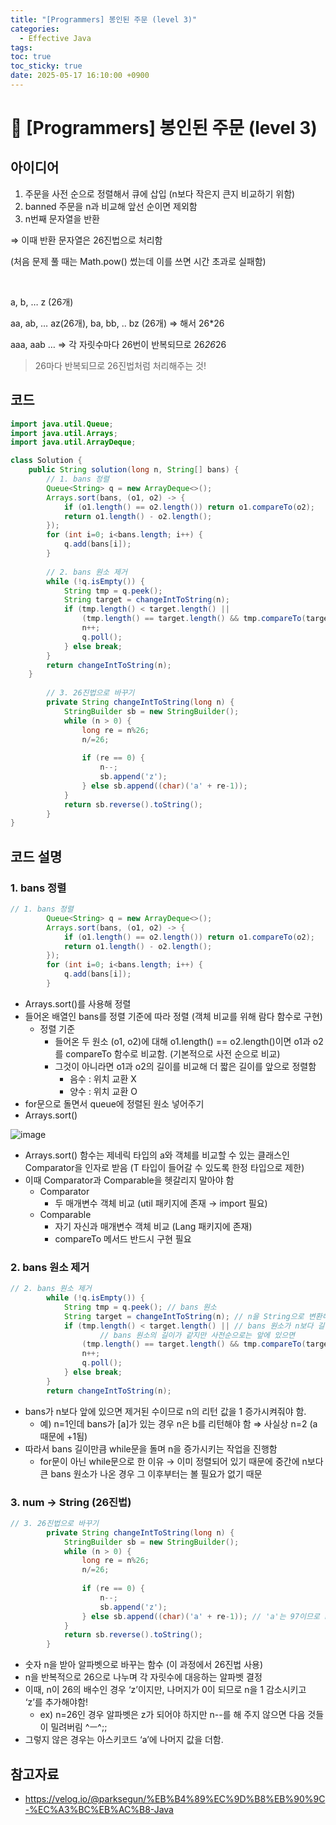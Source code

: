 ```yaml
---
title: "[Programmers] 봉인된 주문 (level 3)"
categories:
  - Effective Java
tags:
toc: true
toc_sticky: true
date: 2025-05-17 16:10:00 +0900
---
```


# 📌 [Programmers] 봉인된 주문 (level 3)

## 아이디어

1. 주문을 사전 순으로 정렬해서 큐에 삽입 (n보다 작은지 큰지 비교하기 위함)
2. banned 주문을 n과 비교해 앞선 순이면 제외함
3. n번째 문자열을 반환

⇒ 이때 반환 문자열은 26진법으로 처리함

(처음 문제 풀 때는 Math.pow() 썼는데 이를 쓰면 시간 초과로 실패함)

<br/>

a, b, … z (26개)

aa, ab, … az(26개), ba, bb, .. bz (26개) ⇒ 해서 26*26

aaa, aab … ⇒ 각 자릿수마다 26번이 반복되므로 26*26*26

> 26마다 반복되므로 26진법처럼 처리해주는 것!


## 코드

```java
import java.util.Queue;
import java.util.Arrays;
import java.util.ArrayDeque;

class Solution {
    public String solution(long n, String[] bans) {
        // 1. bans 정렬
        Queue<String> q = new ArrayDeque<>();
        Arrays.sort(bans, (o1, o2) -> {
            if (o1.length() == o2.length()) return o1.compareTo(o2);
            return o1.length() - o2.length();
        });
        for (int i=0; i<bans.length; i++) {
            q.add(bans[i]);
        }
        
        // 2. bans 원소 제거
        while (!q.isEmpty()) {
            String tmp = q.peek();
            String target = changeIntToString(n);
            if (tmp.length() < target.length() || 
                (tmp.length() == target.length() && tmp.compareTo(target) <= 0)) {
                n++;
                q.poll();
            } else break;
        }
        return changeIntToString(n);
    }
        
        // 3. 26진법으로 바꾸기
        private String changeIntToString(long n) {
            StringBuilder sb = new StringBuilder();
            while (n > 0) {
                long re = n%26;
                n/=26;
                
                if (re == 0) {
                    n--;
                    sb.append('z');
                } else sb.append((char)('a' + re-1));
            }
            return sb.reverse().toString();
        }
}
```

## 코드 설명

### 1. bans 정렬

```java
// 1. bans 정렬
        Queue<String> q = new ArrayDeque<>();
        Arrays.sort(bans, (o1, o2) -> {
            if (o1.length() == o2.length()) return o1.compareTo(o2);
            return o1.length() - o2.length();
        });
        for (int i=0; i<bans.length; i++) {
            q.add(bans[i]);
        }
```

- Arrays.sort()를 사용해 정렬
- 들어온 배열인 bans를 정렬 기준에 따라 정렬 (객체 비교를 위해 람다 함수로 구현)
    - 정렬 기준
        - 들어온 두 원소 (o1, o2)에 대해 o1.length() == o2.length()이면 o1과 o2를 compareTo 함수로 비교함. (기본적으로 사전 순으로 비교)
        - 그것이 아니라면 o1과 o2의 길이를 비교해 더 짧은 길이를 앞으로 정렬함
            - 음수 : 위치 교환 X
            - 양수 : 위치 교환 O
- for문으로 돌면서 queue에 정렬된 원소 넣어주기
- Arrays.sort()
    
![image](https://github.com/user-attachments/assets/8ce5e1f0-74d1-4d1c-a6d8-3f4c5325cbdd)
    

- Arrays.sort() 함수는 제네릭 타입의 a와 객체를 비교할 수 있는 클래스인 Comparator을 인자로 받음 (T 타입이 들어갈 수 있도록 한정 타입으로 제한)
- 이때 Comparator과 Comparable을 헷갈리지 말아야 함
    - Comparator
        - 두 매개변수 객체 비교 (util 패키지에 존재 → import 필요)
    - Comparable
        - 자기 자신과 매개변수 객체 비교 (Lang 패키지에 존재)
        - compareTo 메서드 반드시 구현 필요

### 2. bans 원소 제거

```java
// 2. bans 원소 제거
        while (!q.isEmpty()) {
            String tmp = q.peek(); // bans 원소
            String target = changeIntToString(n); // n을 String으로 변환해 스트링끼리 비교
            if (tmp.length() < target.length() || // bans 원소가 n보다 길이가 짧거나 (앞에 있음)
		            // bans 원소의 길이가 같지만 사전순으로는 앞에 있으면
                (tmp.length() == target.length() && tmp.compareTo(target) <= 0)) {
                n++;
                q.poll();
            } else break;
        }
        return changeIntToString(n);
```

- bans가 n보다 앞에 있으면 제거된 수이므로 n의 리턴 값을 1 증가시켜줘야 함.
    - 예) n=1인데 bans가 [a]가 있는 경우 n은 b를 리턴해야 함 ⇒ 사실상 n=2 (a 때문에 +1됨)
- 따라서 bans 길이만큼 while문을 돌며 n을 증가시키는 작업을 진행함
    - for문이 아닌 while문으로 한 이유 → 이미 정렬되어 있기 때문에 중간에 n보다 큰 bans 원소가 나온 경우 그 이후부터는 볼 필요가 없기 때문

### 3. num → String (26진법)

```java
// 3. 26진법으로 바꾸기
        private String changeIntToString(long n) {
            StringBuilder sb = new StringBuilder();
            while (n > 0) {
                long re = n%26;
                n/=26;
                
                if (re == 0) {
                    n--;
                    sb.append('z');
                } else sb.append((char)('a' + re-1)); // 'a'는 97이므로 re=3이면 c, 97+3-1 = 99 (c)
            }
            return sb.reverse().toString();
        }
```

- 숫자 n을 받아 알파벳으로 바꾸는 함수 (이 과정에서 26진법 사용)
- n을 반복적으로 26으로 나누며 각 자릿수에 대응하는 알파벳 결정
- 이때, n이 26의 배수인 경우 ‘z’이지만, 나머지가 0이 되므로 n을 1 감소시키고 ‘z’를 추가해야함!
    - ex) n=26인 경우 알파벳은 z가 되어야 하지만 n--를 해 주지 않으면 다음 것들이 밀려버림 ^ㅡ^;;
- 그렇지 않은 경우는 아스키코드 ‘a’에 나머지 값을 더함.

## 참고자료
- https://velog.io/@parksegun/%EB%B4%89%EC%9D%B8%EB%90%9C-%EC%A3%BC%EB%AC%B8-Java